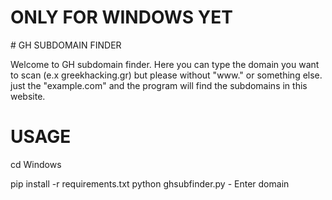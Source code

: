 <h1> ONLY FOR WINDOWS YET</h1>
# GH SUBDOMAIN FINDER

<p>Welcome to GH subdomain finder. Here you can type the domain you want to scan (e.x greekhacking.gr) but please without "www." or something else.
  just the "example.com" and the program will find the subdomains in this website.</p>
  
# USAGE

cd Windows
<p>pip install -r requirements.txt
  python ghsubfinder.py
  - Enter domain</p>
